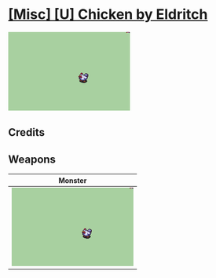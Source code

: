 # [\[Misc\] \[U\] Chicken by Eldritch](./)

<img src="./8.%20Monster/Monster_000.png" alt="[Misc] [U] Chicken by Eldritch standing" />

## Credits



## Weapons


|Monster |
|  :---: |
| <img alt="Monster animation" src="./8.%20Monster/Monster.gif" /> |
